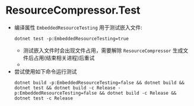 ﻿# ResourceCompressor.Test

- 编译属性 `EmbeddedResourceTesting` 用于测试嵌入文件:
  ```shell
  dotnet test -p:EmbeddedResourceTesting=true
  ```
  - 测试嵌入文件时会出现文件占用，需要解除 `ResourceCompressor` 生成文件后占用(结束相关进程)后重试
  - 
- 尝试使用如下命令运行测试
  ```shell
  dotnet build -p:EmbeddedResourceTesting=false && dotnet build && dotnet test && dotnet build -c Release -p:EmbeddedResourceTesting=false && dotnet build -c Release && dotnet test -c Release
  ```
